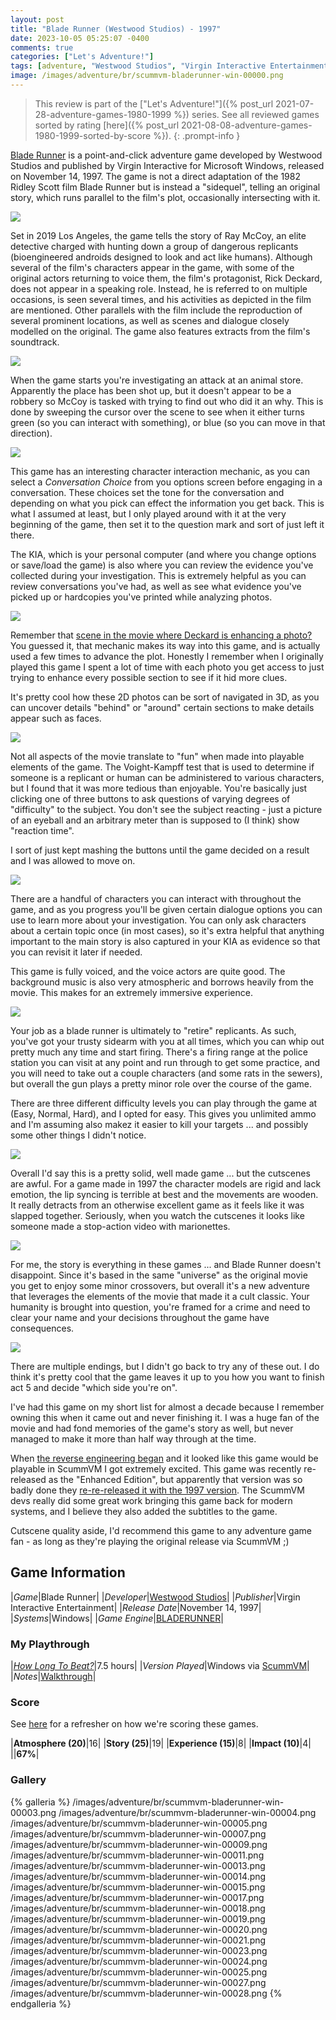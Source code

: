 ```yaml
---
layout: post
title: "Blade Runner (Westwood Studios) - 1997"
date: 2023-10-05 05:25:07 -0400
comments: true
categories: ["Let's Adventure!"]
tags: [adventure, "Westwood Studios", "Virgin Interactive Entertainment"]
image: /images/adventure/br/scummvm-bladerunner-win-00000.png
---
```

> This review is part of the ["Let's Adventure!"]({% post_url 2021-07-28-adventure-games-1980-1999 %}) series. See all reviewed games sorted by rating [here]({% post_url 2021-08-08-adventure-games-1980-1999-sorted-by-score %}).
{: .prompt-info }

[Blade Runner](https://en.wikipedia.org/wiki/Blade_Runner_(1997_video_game)) is a point-and-click adventure game developed by Westwood Studios and published by Virgin Interactive for Microsoft Windows, released on November 14, 1997. The game is not a direct adaptation of the 1982 Ridley Scott film Blade Runner but is instead a "sidequel", telling an original story, which runs parallel to the film's plot, occasionally intersecting with it.

![](/images/adventure/br/scummvm-bladerunner-win-00001.png)

Set in 2019 Los Angeles, the game tells the story of Ray McCoy, an elite detective charged with hunting down a group of dangerous replicants (bioengineered androids designed to look and act like humans). Although several of the film's characters appear in the game, with some of the original actors returning to voice them, the film's protagonist, Rick Deckard, does not appear in a speaking role. Instead, he is referred to on multiple occasions, is seen several times, and his activities as depicted in the film are mentioned. Other parallels with the film include the reproduction of several prominent locations, as well as scenes and dialogue closely modelled on the original. The game also features extracts from the film's soundtrack.

![](/images/adventure/br/scummvm-bladerunner-win-00016.png)

When the game starts you're investigating an attack at an animal store. Apparently the place has been shot up, but it doesn't appear to be a robbery so McCoy is tasked with trying to find out who did it an why. This is done by sweeping the cursor over the scene to see when it either turns green (so you can interact with something), or blue (so you can move in that direction).

![](/images/adventure/br/scummvm-bladerunner-win-00008.png)

This game has an interesting character interaction mechanic, as you can select a _Conversation Choice_ from you options screen before engaging in a conversation. These choices set the tone for the conversation and depending on what you pick can effect the information you get back. This is what I assumed at least, but I only played around with it at the very beginning of the game, then set it to the question mark and sort of just left it there.

The KIA, which is your personal computer (and where you change options or save/load the game) is also where you can review the evidence you've collected during your investigation. This is extremely helpful as you can review conversations you've had, as well as see what evidence you've picked up or hardcopies you've printed while analyzing photos.

![](/images/adventure/br/scummvm-bladerunner-win-00012.png)

Remember that [scene in the movie where Deckard is enhancing a photo?](https://www.youtube.com/watch?v=qHepKd38pr0) You guessed it, that mechanic makes its way into this game, and is actually used a few times to advance the plot. Honestly I remember when I originally played this game I spent a lot of time with each photo you get access to just trying to enhance every possible section to see if it hid more clues.

It's pretty cool how these 2D photos can be sort of navigated in 3D, as you can uncover details "behind" or "around" certain sections to make details appear such as faces.

![](/images/adventure/br/scummvm-bladerunner-win-00010.png)

Not all aspects of the movie translate to "fun" when made into playable elements of the game. The Voight-Kampff test that is used to determine if someone is a replicant or human can be administered to various characters, but I found that it was more tedious than enjoyable. You're basically just clicking one of three buttons to ask questions of varying degrees of "difficulty" to the subject. You don't see the subject reacting - just a picture of an eyeball and an arbitrary meter than is supposed to (I think) show "reaction time".

I sort of just kept mashing the buttons until the game decided on a result and I was allowed to move on.

![](/images/adventure/br/scummvm-bladerunner-win-00022.png)

There are a handful of characters you can interact with throughout the game, and as you progress you'll be given certain dialogue options you can use to learn more about your investigation. You can only ask characters about a certain topic once (in most cases), so it's extra helpful that anything important to the main story is also captured in your KIA as evidence so that you can revisit it later if needed.

This game is fully voiced, and the voice actors are quite good. The background music is also very atmospheric and borrows heavily from the movie. This makes for an extremely immersive experience.

![](/images/adventure/br/scummvm-bladerunner-win-00006.png)

Your job as a blade runner is ultimately to "retire" replicants. As such, you've got your trusty sidearm with you at all times, which you can whip out pretty much any time and start firing. There's a firing range at the police station you can visit at any point and run through to get some practice, and you will need to take out a couple characters (and some rats in the sewers), but overall the gun plays a pretty minor role over the course of the game.

There are three different difficulty levels you can play through the game at (Easy, Normal, Hard), and I opted for easy. This gives you unlimited ammo and I'm assuming also makez it easier to kill your targets ... and possibly some other things I didn't notice.

![](/images/adventure/br/scummvm-bladerunner-win-00002.png)

Overall I'd say this is a pretty solid, well made game ... but the cutscenes are awful. For a game made in 1997 the character models are rigid and lack emotion, the lip syncing is terrible at best and the movements are wooden. It really detracts from an otherwise excellent game as it feels like it was slapped together. Seriously, when you watch the cutscenes it looks like someone made a stop-action video with marionettes.

![](/images/adventure/br/scummvm-bladerunner-win-00026.png)

For me, the story is everything in these games ... and Blade Runner doesn't disappoint. Since it's based in the same "universe" as the original movie you get to enjoy some minor crossovers, but overall it's a new adventure that leverages the elements of the movie that made it a cult classic. Your humanity is brought into question, you're framed for a crime and need to clear your name and your decisions throughout the game have consequences.

![](/images/adventure/br/scummvm-bladerunner-win-00029.png)

There are multiple endings, but I didn't go back to try any of these out. I do think it's pretty cool that the game leaves it up to you how you want to finish act 5 and decide "which side you're on".

I've had this game on my short list for almost a decade because I remember owning this when it came out and never finishing it. I was a huge fan of the movie and had fond memories of the game's story as well, but never managed to make it more than half way through at the time.

When [the reverse engineering began](https://www.vice.com/en/article/xwnmjq/dedicated-fans-spent-8-years-making-the-1997-blade-runner-game-run-on-a-modern-pc) and it looked like this game would be playable in ScummVM I got extremely excited. This game was recently re-released as the "Enhanced Edition", but apparently that version was so badly done they [re-re-released it with the 1997 version](https://www.ign.com/articles/blade-runner-enhanced-edition-unpopular-adds-original-1997-version). The ScummVM devs really did some great work bringing this game back for modern systems, and I believe they also added the subtitles to the game.

Cutscene quality aside, I'd recommend this game to any adventure game fan - as long as they're playing the original release via ScummVM ;)

## Game Information

|*Game*|Blade Runner|
|*Developer*|[Westwood Studios](https://en.wikipedia.org/wiki/Westwood_Studios)|
|*Publisher*|Virgin Interactive Entertainment|
|*Release Date*|November 14, 1997|
|*Systems*|Windows|
|*Game Engine*|[BLADERUNNER](https://wiki.scummvm.org/index.php?title=Bladerunner)|

### My Playthrough

|[*How Long To Beat?*](https://howlongtobeat.com/game/1121)|7.5 hours|
|*Version Played*|Windows via [ScummVM](https://www.scummvm.org/)|
|*Notes*|[Walkthrough](http://www.gameboomers.com/wtcheats/pcBb/BladeRun1.htm)|

### Score

See [here](https://www.alexbevi.com/blog/2021/07/28/adventure-games-1980-1999/#scoring) for a refresher on how we're scoring these games.

|**Atmosphere (20)**|16|
|**Story (25)**|19|
|**Experience (15)**|8|
|**Impact (10)**|4|
||**67%**|

### Gallery

{% galleria %}
/images/adventure/br/scummvm-bladerunner-win-00003.png
/images/adventure/br/scummvm-bladerunner-win-00004.png
/images/adventure/br/scummvm-bladerunner-win-00005.png
/images/adventure/br/scummvm-bladerunner-win-00007.png
/images/adventure/br/scummvm-bladerunner-win-00009.png
/images/adventure/br/scummvm-bladerunner-win-00011.png
/images/adventure/br/scummvm-bladerunner-win-00013.png
/images/adventure/br/scummvm-bladerunner-win-00014.png
/images/adventure/br/scummvm-bladerunner-win-00015.png
/images/adventure/br/scummvm-bladerunner-win-00017.png
/images/adventure/br/scummvm-bladerunner-win-00018.png
/images/adventure/br/scummvm-bladerunner-win-00019.png
/images/adventure/br/scummvm-bladerunner-win-00020.png
/images/adventure/br/scummvm-bladerunner-win-00021.png
/images/adventure/br/scummvm-bladerunner-win-00023.png
/images/adventure/br/scummvm-bladerunner-win-00024.png
/images/adventure/br/scummvm-bladerunner-win-00025.png
/images/adventure/br/scummvm-bladerunner-win-00027.png
/images/adventure/br/scummvm-bladerunner-win-00028.png
{% endgalleria %}